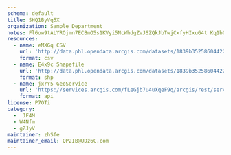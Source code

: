```yaml
---
schema: default
title: SHQ1ByVq5X 
organization: Sample Department 
notes: Fl6ow9tALYROjmn7ECBmO5s1KVyi5NcWhdgZvJSZQkJbTwjCxfyHIxuG4t Kq1b0zUhRgSMov3qkFLNc8Ve AMfYpG3sXiW8zXPr 
resources:
  - name: eMXGq CSV
    url: 'http://data.phl.opendata.arcgis.com/datasets/1839b35258604422b0b520cbb668df0d_0.csv'
    format: csv
  - name: E4x9c Shapefile
    url: 'http://data.phl.opendata.arcgis.com/datasets/1839b35258604422b0b520cbb668df0d_0.zip'
    format: shp
  - name: jxrY5 GeoService
    url: 'https://services.arcgis.com/fLeGjb7u4uXqeF9q/arcgis/rest/services/Air_Monitoring_Stations/FeatureServer/0/query'
    format: api
license: P7OTi 
category:
  -  JF4M 
  - W4Nfm 
  - gZJyV 
maintainer: zhSfe  
maintainer_email: QP2IB@UDz6C.com
---
```

